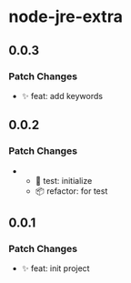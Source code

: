 # node-jre-extra

## 0.0.3

### Patch Changes

- ✨ feat: add keywords

## 0.0.2

### Patch Changes

- - 🚨 test: initialize
  - 📦 refactor: for test

## 0.0.1

### Patch Changes

- ✨ feat: init project
